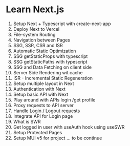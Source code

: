 # Learn Next.js

1. Setup Next + Typescript with create-next-app
2. Deploy Next to Vercel
3. File-system Routing
4. Navigation between Pages
5. SSG, SSR, CSR and ISR
6. Automatic Static Optimization
7. SSG getStaticProps with typescript
8. SSG getStaticPaths with typescript
9. SSG and Data Fetching on client side
10. Server Side Rendering wit cache
11. ISR - Incremental Static Regeneration
12. Setup multiple layout in Next
13. Authentication with Next
14. Setup basic API with Next
15. Play around with APIs login /get profile
16. Proxy requests to API server
17. Handle Login / Logout requests
18. Integrate API for Login page
19. What is SWR
20. Get logged in user with useAuth hook using useSWR
21. Setup Protected Pages
22. Setup MUI v5 for project
... to be continue